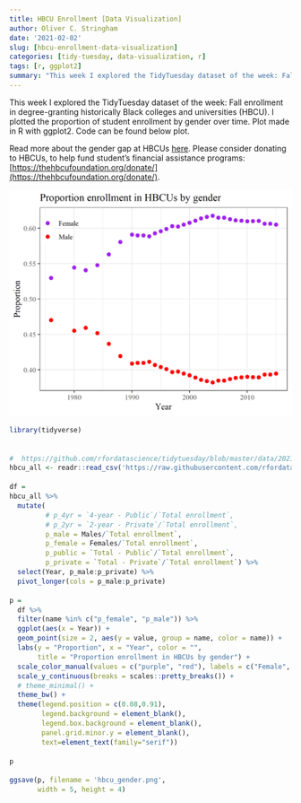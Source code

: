 ```yaml
---
title: HBCU Enrollment [Data Visualization]
author: Oliver C. Stringham
date: '2021-02-02'
slug: [hbcu-enrollment-data-visualization]
categories: [tidy-tuesday, data-visualization, r]
tags: [r, ggplot2]
summary: "This week I explored the TidyTuesday dataset of the week: Fall enrollment in degree-granting historically Black colleges and universities (HBCU). I plotted the proportion of student enrollment by gender over time. Plot made in R with ggplot2."
---
```


This week I explored the TidyTuesday dataset of the week: Fall enrollment in degree-granting historically Black colleges and universities (HBCU). I plotted the proportion of student enrollment by gender over time. Plot made in R with ggplot2. Code can be found below plot.

Read more about the gender gap at HBCUs [here](https://hbcubuzz.com/2020/07/black-men-the-minority-at-hbcus/). Please consider donating to HBCUs, to help fund student’s financial assistance programs: [https://thehbcufoundation.org/donate/](https://thehbcufoundation.org/donate/).

![HBCU Enrollment by Gender](hbcu_gender.png)


```r
library(tidyverse)


#  https://github.com/rfordatascience/tidytuesday/blob/master/data/2021/2021-01-26/readme.md
hbcu_all <- readr::read_csv('https://raw.githubusercontent.com/rfordatascience/tidytuesday/master/data/2021/2021-02-02/hbcu_all.csv')

df = 
hbcu_all %>% 
  mutate(
         # p_4yr = `4-year - Public`/`Total enrollment`,
         # p_2yr = `2-year - Private`/`Total enrollment`,
         p_male = Males/`Total enrollment`,
         p_female = Females/`Total enrollment`,
         p_public = `Total - Public`/`Total enrollment`,
         p_private = `Total - Private`/`Total enrollment`) %>% 
  select(Year, p_male:p_private) %>% 
  pivot_longer(cols = p_male:p_private)
  
p = 
  df %>% 
  filter(name %in% c("p_female", "p_male")) %>% 
  ggplot(aes(x = Year)) +
  geom_point(size = 2, aes(y = value, group = name, color = name)) +
  labs(y = "Proportion", x = "Year", color = "", 
       title = "Proportion enrollment in HBCUs by gender") +
  scale_color_manual(values = c("purple", "red"), labels = c("Female", "Male")) +
  scale_y_continuous(breaks = scales::pretty_breaks()) +
  # theme_minimal() +
  theme_bw() + 
  theme(legend.position = c(0.08,0.91), 
        legend.background = element_blank(), 
        legend.box.background = element_blank(),
        panel.grid.minor.y = element_blank(),
        text=element_text(family="serif"))

p

ggsave(p, filename = 'hbcu_gender.png', 
       width = 5, height = 4)
```

